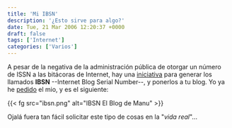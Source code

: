 ```yaml
---
title: 'Mi IBSN'
description: '¿Esto sirve para algo?'
date: Tue, 21 Mar 2006 12:20:37 +0000
draft: false
tags: ['Internet']
categories: ['Varios']
---
```


A pesar de la negativa de la administración pública de otorgar un número de ISSN a las bitácoras de Internet, hay una [iniciativa](http://ibsn.wiki.mailxmail.com/PaginaInicial) para generar los llamados **IBSN** --Internet Blog Serial Number--, y ponerlos a tu blog. Yo ya he [pedido](http://www.hewop.com/~ibsn/index.php) el mio, y es el siguiente:

{{< fg src="ibsn.png" alt="IBSN El Blog de Manu" >}}

Ojalá fuera tan fácil solicitar este tipo de cosas en la "_vida real_"...